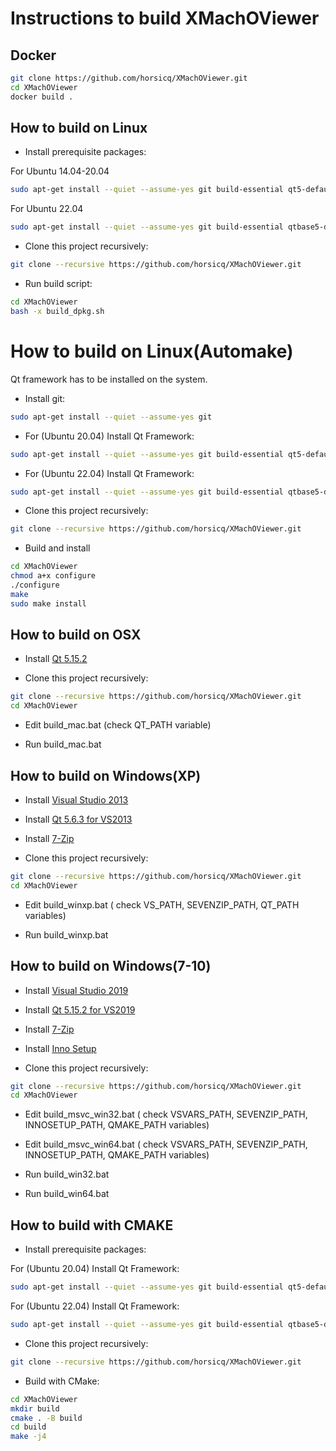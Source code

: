 # Instructions to build XMachOViewer

## Docker

```bash
git clone https://github.com/horsicq/XMachOViewer.git
cd XMachOViewer
docker build .
```

## How to build on Linux

- Install prerequisite packages:

For Ubuntu 14.04-20.04

```bash
sudo apt-get install --quiet --assume-yes git build-essential qt5-default qtbase5-dev qttools5-dev-tools libqt5svg5-dev qtscript5-dev
```

For Ubuntu 22.04

```bash
sudo apt-get install --quiet --assume-yes git build-essential qtbase5-dev qttools5-dev-tools libqt5svg5-dev qtscript5-dev
```

- Clone this project recursively:

```bash
git clone --recursive https://github.com/horsicq/XMachOViewer.git
```

- Run build script:

```bash
cd XMachOViewer
bash -x build_dpkg.sh
```

# How to build on Linux(Automake)

Qt framework has to be installed on the system.

- Install git:

```bash
sudo apt-get install --quiet --assume-yes git
```

- For (Ubuntu 20.04) Install Qt Framework:

```bash
sudo apt-get install --quiet --assume-yes git build-essential qt5-default qtbase5-dev qttools5-dev-tools libqt5svg5-dev qtscript5-dev
```

- For (Ubuntu 22.04) Install Qt Framework:

```bash
sudo apt-get install --quiet --assume-yes git build-essential qtbase5-dev qttools5-dev-tools libqt5svg5-dev qtscript5-dev
```

- Clone this project recursively:

```bash
git clone --recursive https://github.com/horsicq/XMachOViewer.git
```

- Build and install

```bash
cd XMachOViewer
chmod a+x configure
./configure
make
sudo make install
```

## How to build on OSX

- Install [Qt 5.15.2](https://github.com/horsicq/build_tools)

- Clone this project recursively:

```bash
git clone --recursive https://github.com/horsicq/XMachOViewer.git
cd XMachOViewer
```

- Edit build_mac.bat (check QT_PATH variable)

- Run build_mac.bat

## How to build on Windows(XP)

- Install [Visual Studio 2013](https://github.com/horsicq/build_tools)

- Install [Qt 5.6.3 for VS2013](https://github.com/horsicq/build_tools)

- Install [7-Zip](https://www.7-zip.org/)

- Clone this project recursively:

```bash
git clone --recursive https://github.com/horsicq/XMachOViewer.git
cd XMachOViewer
```

- Edit build_winxp.bat ( check VS_PATH, SEVENZIP_PATH, QT_PATH variables)

- Run build_winxp.bat

## How to build on Windows(7-10)

- Install [Visual Studio 2019](https://github.com/horsicq/build_tools)

- Install [Qt 5.15.2 for VS2019](https://github.com/horsicq/build_tools)

- Install [7-Zip](https://www.7-zip.org)

- Install [Inno Setup](https://github.com/horsicq/build_tools)

- Clone this project recursively:

```bash
git clone --recursive https://github.com/horsicq/XMachOViewer.git
cd XMachOViewer
```

- Edit build_msvc_win32.bat ( check VSVARS_PATH, SEVENZIP_PATH, INNOSETUP_PATH, QMAKE_PATH variables)

- Edit build_msvc_win64.bat ( check VSVARS_PATH, SEVENZIP_PATH, INNOSETUP_PATH, QMAKE_PATH variables)

- Run build_win32.bat

- Run build_win64.bat

## How to build with CMAKE

- Install prerequisite packages:

For (Ubuntu 20.04) Install Qt Framework:

```bash
sudo apt-get install --quiet --assume-yes git build-essential qt5-default qtbase5-dev qttools5-dev-tools libqt5svg5-dev qtscript5-dev
```

For (Ubuntu 22.04) Install Qt Framework:

```bash
sudo apt-get install --quiet --assume-yes git build-essential qtbase5-dev qttools5-dev-tools libqt5svg5-dev qtscript5-dev
```

- Clone this project recursively:

```bash
git clone --recursive https://github.com/horsicq/XMachOViewer.git
```

- Build with CMake:

```bash
cd XMachOViewer
mkdir build
cmake . -B build
cd build
make -j4
```
